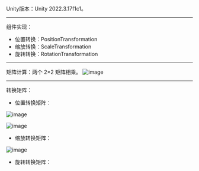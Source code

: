 Unity版本：Unity 2022.3.17f1c1。
***
组件实现：
- 位置转换：PositionTransformation
- 缩放转换：ScaleTransformation
- 旋转转换：RotationTransformation
***
矩阵计算：两个 2×2 矩阵相乘。
![image](https://github.com/user-attachments/assets/4b43c5fc-4cb2-404a-be8b-c0f51cabb7fa)
***
转换矩阵：
- 位置转换矩阵：

![image](https://github.com/user-attachments/assets/9c7d3f89-865f-4d5a-9670-0961e4f0e3b9)

![image](https://github.com/user-attachments/assets/b2676aff-651a-4a2b-a0b3-ef1cde906fad)

- 缩放转换矩阵：

![image](https://github.com/user-attachments/assets/1d7410c4-a674-4cbb-b66c-61aae29b3ee9)
- 旋转转换矩阵：

